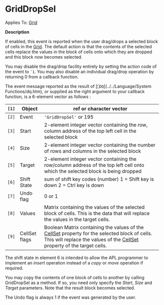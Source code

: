 



<h1 class="heading"><span class="name">GridDropSel</span></h1>

Applies To: [Grid](./grid.md)


**Description**


If enabled, this event is reported when the user drag/drops a selected block of cells in the [Grid](./grid.md). The default action is that the contents of the selected cells replace the values in the block of cells onto which they are dropped and this block now becomes selected.


You may disable the drag/drop facility entirely by setting the action code of the event to `¯1`. You may also disable an individual drag/drop operation by returning 0 from a callback function.


The event message reported as the result of [`⎕DQ`](../../Language/System Functions/dq.htm), or supplied as the right argument to your callback function, is a 6-element vector as follows :


| `[1]` | Object | ref or character vector |
| --- | --- | ---  |
| `[2]` | Event | `'GridDropSel'` or 195 |
| `[3]` | Start | 2-element integer vector containing the row, column address of the top left cell in the selected block |
| `[4]` | Size | 2-element integer vector containing  the number of rows and columns in the selected block |
| `[5]` | Target | 2-element integer vector containing the row/column address of the top left cell onto which the selected block is being dropped |
| `[6]` | Shift State | sum of shift key codes (number) 1 = Shift key        is down 2 = Ctrl key is down |
| `[7]` | Undo flag | 0 or 1 |
| `[8]` | Values | Matrix containing the values of the selected block of cells. This is the data that will replace the values in the target cells. |
| `[9]` | CellSet flags | Boolean Matrix containing the values of the [CellSet](./cellset.md) property for the selected block of cells. This will replace the values of the [CellSet](./cellset.md) property of the target cells. |


The shift state in element 6 is intended to allow the APL programmer to implement an  *insert* operation instead of a *copy*  or *move* operation if required.


You may copy the contents of one block of cells to another by calling GridDropSel as a method. If so, you need only specify the *Start*, *Size* and *Target* parameters. Note that the result block becomes selected.


The Undo flag is always 1 if the event was generated by the user.



